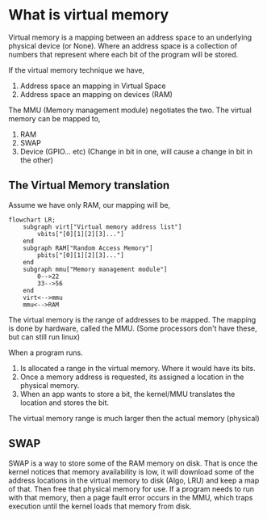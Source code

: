 # What is virtual memory

Virtual memory is a mapping between an address space to an underlying physical device (or None). Where an address space is a collection of numbers that represent where each bit of the program will be stored.

If the virtual memory technique we have,

1. Address space an mapping in Virtual Space
1. Address space an mapping on devices (RAM)

The MMU (Memory management module) negotiates the two. The virtual memory can be mapped to,

1. RAM
1. SWAP
1. Device (GPIO... etc) (Change in bit in one, will cause a change in bit in the other)

## The Virtual Memory translation

Assume we have only RAM, our mapping will be,

```mermaid
flowchart LR;
    subgraph virt["Virtual memory address list"]
        vbits["[0][1][2][3]..."]
    end
    subgraph RAM["Random Access Memory"]
        pbits["[0][1][2][3]..."]
    end
    subgraph mmu["Memory management module"]
        0-->22
        33-->56
    end
    virt<-->mmu
    mmu<-->RAM
```

The virtual memory is the range of addresses to be mapped. The mapping is done by hardware, called the MMU. (Some processors don't have these, but can still run linux)

When a program runs.

1. Is allocated a range in the virtual memory. Where it would have its bits.
1. Once a memory address is requested, its assigned a location in the physical memory.
1. When an app wants to store a bit, the kernel/MMU translates the location and stores the bit.

The virtual memory range is much larger then the actual memory (physical)

## SWAP

SWAP is a way to store some of the RAM memory on disk. That is once the kernel notices that memory availability is low, it will download some of the address locations in the virtual memory to disk (Algo, LRU) and keep a map of that. Then free that physical memory for use. If a program needs to run with that memory, then a page fault error occurs in the MMU, which traps execution until the kernel loads that memory from disk.
